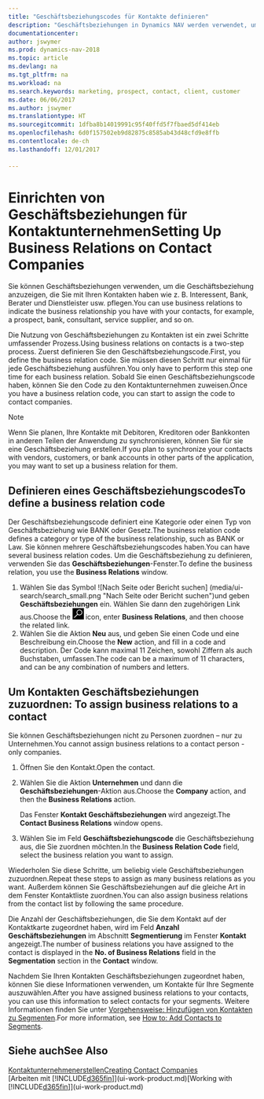```yaml
---
title: "Geschäftsbeziehungscodes für Kontakte definieren"
description: "Geschäftsbeziehungen in Dynamics NAV werden verwendet, um das Marketing zu erleichtern und um die Geschäftsbeziehung anzuzeigen, die Sie mit Ihren Interessenten, Kunden und Debitoren haben, wie z. B. Bank oder Dienstleister."
documentationcenter: 
author: jswymer
ms.prod: dynamics-nav-2018
ms.topic: article
ms.devlang: na
ms.tgt_pltfrm: na
ms.workload: na
ms.search.keywords: marketing, prospect, contact, client, customer
ms.date: 06/06/2017
ms.author: jswymer
ms.translationtype: HT
ms.sourcegitcommit: 1dfba8b14019991c95f40ffd5f7fbaed5df414eb
ms.openlocfilehash: 6d0f157502eb9d82875c8585ab43d48cfd9e8ffb
ms.contentlocale: de-ch
ms.lasthandoff: 12/01/2017

---
```

# <a name="setting-up-business-relations-on-contact-companies"></a><span data-ttu-id="26587-103">Einrichten von Geschäftsbeziehungen für Kontaktunternehmen</span><span class="sxs-lookup"><span data-stu-id="26587-103">Setting Up Business Relations on Contact Companies</span></span>
<span data-ttu-id="26587-104">Sie können Geschäftsbeziehungen verwenden, um die Geschäftsbeziehung anzuzeigen, die Sie mit Ihren Kontakten haben wie z. B. Interessent, Bank, Berater und Dienstleister usw. pflegen.</span><span class="sxs-lookup"><span data-stu-id="26587-104">You can use business relations to indicate the business relationship you have with your contacts, for example, a prospect, bank, consultant, service supplier, and so on.</span></span>

<span data-ttu-id="26587-105">Die Nutzung von Geschäftsbeziehungen zu Kontakten ist ein zwei Schritte umfassender Prozess.</span><span class="sxs-lookup"><span data-stu-id="26587-105">Using business relations on contacts is a two-step process.</span></span> <span data-ttu-id="26587-106">Zuerst definieren Sie den Geschäftsbeziehungscode.</span><span class="sxs-lookup"><span data-stu-id="26587-106">First, you define the business relation code.</span></span> <span data-ttu-id="26587-107">Sie müssen diesen Schritt nur einmal für jede Geschäftsbeziehung ausführen.</span><span class="sxs-lookup"><span data-stu-id="26587-107">You only have to perform this step one time for each business relation.</span></span> <span data-ttu-id="26587-108">Sobald Sie einen Geschäftsbeziehungscode haben, können Sie den Code zu den Kontaktunternehmen zuweisen.</span><span class="sxs-lookup"><span data-stu-id="26587-108">Once you have a business relation code, you can start to assign the code to contact companies.</span></span>

> [!NOTE]  
>   <span data-ttu-id="26587-109">Wenn Sie planen, Ihre Kontakte mit Debitoren, Kreditoren oder Bankkonten in anderen Teilen der Anwendung zu synchronisieren, können Sie für sie eine Geschäftsbeziehung erstellen.</span><span class="sxs-lookup"><span data-stu-id="26587-109">If you plan to synchronize your contacts with vendors, customers, or bank accounts in other parts of the application, you may want to set up a business relation for them.</span></span>

## <a name="to-define-a-business-relation-code"></a><span data-ttu-id="26587-110">Definieren eines Geschäftsbeziehungscodes</span><span class="sxs-lookup"><span data-stu-id="26587-110">To define a business relation code</span></span>
<span data-ttu-id="26587-111">Der Geschäftsbeziehungscode definiert eine Kategorie oder einen Typ von Geschäftsbeziehung wie BANK oder Gesetz.</span><span class="sxs-lookup"><span data-stu-id="26587-111">The business relation code defines a category or type of the business relationship, such as BANK or Law.</span></span> <span data-ttu-id="26587-112">Sie können mehrere Geschäftsbeziehungscodes haben.</span><span class="sxs-lookup"><span data-stu-id="26587-112">You can have several business relation codes.</span></span> <span data-ttu-id="26587-113">Um die Geschäftsbeziehung zu definieren, verwenden Sie das **Geschäftsbeziehungen**-Fenster.</span><span class="sxs-lookup"><span data-stu-id="26587-113">To define the business relation, you use the **Business Relations** window.</span></span>

1. <span data-ttu-id="26587-114">Wählen Sie das Symbol ![Nach Seite oder Bericht suchen] (media/ui-search/search_small.png "Nach Seite oder Bericht suchen")und geben **Geschäftsbeziehungen** ein. Wählen Sie dann den zugehörigen Link aus.</span><span class="sxs-lookup"><span data-stu-id="26587-114">Choose the ![Search for Page or Report](media/ui-search/search_small.png "Search for Page or Report icon") icon, enter **Business Relations**, and then choose the related link.</span></span>
2. <span data-ttu-id="26587-115">Wählen Sie die Aktion **Neu** aus, und geben Sie einen Code und eine Beschreibung ein.</span><span class="sxs-lookup"><span data-stu-id="26587-115">Choose the **New** action, and fill in a code and description.</span></span> <span data-ttu-id="26587-116">Der Code kann maximal 11 Zeichen, sowohl Ziffern als auch Buchstaben, umfassen.</span><span class="sxs-lookup"><span data-stu-id="26587-116">The code can be a maximum of 11 characters, and can be any combination of numbers and letters.</span></span>

## <span data-ttu-id="26587-117"><a name="AssignBusRelContact">Um Kontakten Geschäftsbeziehungen zuzuordnen:</a></span><span class="sxs-lookup"><span data-stu-id="26587-117"><a name="AssignBusRelContact"></a> To assign business relations to a contact</span></span>
<span data-ttu-id="26587-118">Sie können Geschäftsbeziehungen nicht zu Personen zuordnen – nur zu Unternehmen.</span><span class="sxs-lookup"><span data-stu-id="26587-118">You cannot assign business relations to a contact person - only companies.</span></span>

1. <span data-ttu-id="26587-119">Öffnen Sie den Kontakt.</span><span class="sxs-lookup"><span data-stu-id="26587-119">Open the contact.</span></span>
2. <span data-ttu-id="26587-120">Wählen Sie die Aktion **Unternehmen** und dann die **Geschäftsbeziehungen**-Aktion aus.</span><span class="sxs-lookup"><span data-stu-id="26587-120">Choose the **Company** action, and then the **Business Relations** action.</span></span>

    <span data-ttu-id="26587-121">Das Fenster **Kontakt Geschäftsbeziehungen** wird angezeigt.</span><span class="sxs-lookup"><span data-stu-id="26587-121">The **Contact Business Relations** window opens.</span></span>
3. <span data-ttu-id="26587-122">Wählen Sie im Feld **Geschäftsbeziehungscode** die Geschäftsbeziehung aus, die Sie zuordnen möchten.</span><span class="sxs-lookup"><span data-stu-id="26587-122">In the **Business Relation Code** field, select the business relation you want to assign.</span></span>

<span data-ttu-id="26587-123">Wiederholen Sie diese Schritte, um beliebig viele Geschäftsbeziehungen zuzuordnen.</span><span class="sxs-lookup"><span data-stu-id="26587-123">Repeat these steps to assign as many business relations as you want.</span></span> <span data-ttu-id="26587-124">Außerdem können Sie Geschäftsbeziehungen auf die gleiche Art in dem Fenster Kontaktliste zuordnen.</span><span class="sxs-lookup"><span data-stu-id="26587-124">You can also assign business relations from the contact list by following the same procedure.</span></span>

<span data-ttu-id="26587-125">Die Anzahl der Geschäftsbeziehungen, die Sie dem Kontakt auf der Kontaktkarte zugeordnet haben, wird im Feld **Anzahl Geschäftsbeziehungen** im Abschnitt **Segmentierung** im Fenster **Kontakt** angezeigt.</span><span class="sxs-lookup"><span data-stu-id="26587-125">The number of business relations you have assigned to the contact is displayed in the **No. of Business Relations** field in the **Segmentation** section in the **Contact** window.</span></span>

<span data-ttu-id="26587-126">Nachdem Sie Ihren Kontakten Geschäftsbeziehungen zugeordnet haben, können Sie diese Informationen verwenden, um Kontakte für Ihre Segmente auszuwählen.</span><span class="sxs-lookup"><span data-stu-id="26587-126">After you have assigned business relations to your contacts, you can use this information to select contacts for your segments.</span></span> <span data-ttu-id="26587-127">Weitere Informationen finden Sie unter [Vorgehensweise: Hinzufügen von Kontakten zu Segmenten](marketing-add-contact-segment.md).</span><span class="sxs-lookup"><span data-stu-id="26587-127">For more information, see [How to: Add Contacts to Segments](marketing-add-contact-segment.md).</span></span>

## <a name="see-also"></a><span data-ttu-id="26587-128">Siehe auch</span><span class="sxs-lookup"><span data-stu-id="26587-128">See Also</span></span>
[<span data-ttu-id="26587-129">Kontaktunternehmenerstellen</span><span class="sxs-lookup"><span data-stu-id="26587-129">Creating Contact Companies</span></span>](marketing-create-contact-companies.md)  
<span data-ttu-id="26587-130">[Arbeiten mit [!INCLUDE[d365fin](includes/d365fin_md.md)]](ui-work-product.md)</span><span class="sxs-lookup"><span data-stu-id="26587-130">[Working with [!INCLUDE[d365fin](includes/d365fin_md.md)]](ui-work-product.md)</span></span>

